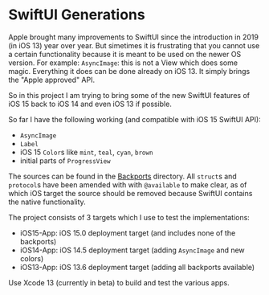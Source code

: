 # SwiftUI Generations

Apple brought many improvements to SwiftUI since the introduction in 2019 (in iOS 13) year over year.
But simetimes it is frustrating that you cannot use a certain functionality because it is meant to be used on the newer
OS version. For example: `AsyncImage`: this is not a View which does some magic. Everything it does can be done already
on iOS 13. It simply brings the "Apple approved" API.

So in this project I am trying to bring some of the new SwiftUI features of iOS 15 back to iOS 14 and even iOS 13 if
possible.

So far I have the following working (and compatible with iOS 15 SwiftUI API):

- `AsyncImage`
- `Label`
- iOS 15 `Color`s like `mint`, `teal`, `cyan`, `brown`
- initial parts of `ProgressView`

The sources can be found in the [Backports](Backports) directory. All `struct`s and `protocol`s have been amended with
with `@available` to make clear, as of which iOS target the source should be removed because SwiftUI contains the
native functionality.

The project consists of 3 targets which I use to test the implementations:

- iOS15-App: iOS 15.0 deployment target (and includes none of the backports)
- iOS14-App: iOS 14.5 deployment target (adding `AsyncImage` and new colors)
- iOS13-App: iOS 13.6 deployment target (adding all backports available)

Use Xcode 13 (currently in beta) to build and test the various apps.
